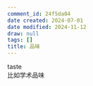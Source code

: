 ```yaml
---
comment_id: 24f5da04
date created: 2024-07-01
date modified: 2024-11-12
draw: null
tags: []
title: 品味
---
```

taste  
比如学术品味
